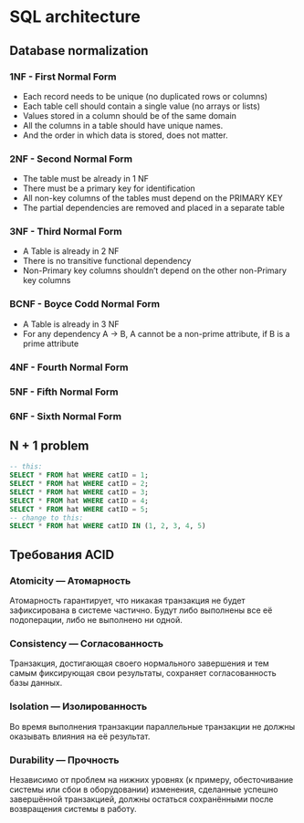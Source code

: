 # SQL architecture

## Database normalization
### 1NF - First Normal Form
* Each record needs to be unique (no duplicated rows or columns)
* Each table cell should contain a single value (no arrays or lists)
* Values stored in a column should be of the same domain
* All the columns in a table should have unique names.
* And the order in which data is stored, does not matter.

### 2NF - Second Normal Form
* The table must be already in 1 NF
* There must be a primary key for identification
* All non-key columns of the tables must depend on the PRIMARY KEY
* The partial dependencies are removed and placed in a separate table

### 3NF - Third Normal Form
* A Table is already in 2 NF
* There is no transitive functional dependency
* Non-Primary key columns shouldn’t depend on the other non-Primary key columns

### BCNF - Boyce Codd Normal Form
* A Table is already in 3 NF
* For any dependency A → B, A cannot be a non-prime attribute, if B is a prime attribute

### 4NF - Fourth Normal Form

### 5NF - Fifth Normal Form

### 6NF - Sixth Normal Form


## N + 1 problem
```sql
-- this:
SELECT * FROM hat WHERE catID = 1;
SELECT * FROM hat WHERE catID = 2;
SELECT * FROM hat WHERE catID = 3;
SELECT * FROM hat WHERE catID = 4;
SELECT * FROM hat WHERE catID = 5;
-- change to this:
SELECT * FROM hat WHERE catID IN (1, 2, 3, 4, 5)
```


## Требования ACID
### Atomicity — Атомарность
Атомарность гарантирует, что никакая транзакция не будет зафиксирована в системе частично. 
Будут либо выполнены все её подоперации, либо не выполнено ни одной. 
### Consistency — Согласованность
Транзакция, достигающая своего нормального завершения и тем самым фиксирующая свои результаты, сохраняет согласованность базы данных.
### Isolation — Изолированность
Во время выполнения транзакции параллельные транзакции не должны оказывать влияния на её результат.
### Durability — Прочность
Независимо от проблем на нижних уровнях (к примеру, обесточивание системы или сбои в оборудовании) 
изменения, сделанные успешно завершённой транзакцией, должны остаться сохранёнными после возвращения системы в работу.


